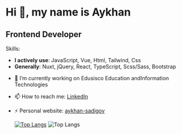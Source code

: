 # Hi 👋, my name is Aykhan

## Frontend Developer

Skills:
- **I actively use**: JavaScript, Vue, Html, Tailwind, Css
- **Generally**: Nuxt, jQuery, React, TypeScript, Scss/Sass, Bootstrap

+ 🔭 I’m currently working on Edusisco Education andInformation Technologies
+ 📫 How to reach me: [LinkedIn](https://www.linkedin.com/in/aykhan-sadiqov/)
+ ⚡ Personal website: [aykhan-sadigov](https://ayxansadiqov.github.io/aykhan-sadigov/)


  [![Top Langs](https://github-readme-stats.vercel.app/api/top-langs/?username=anuraghazra&layout=donut)](https://github.com/anuraghazra/github-readme-stats)
  ![Top Langs](https://github-readme-stats.vercel.app/api/top-langs/?username=anuraghazra&size_weight=0.5&count_weight=0.5)

